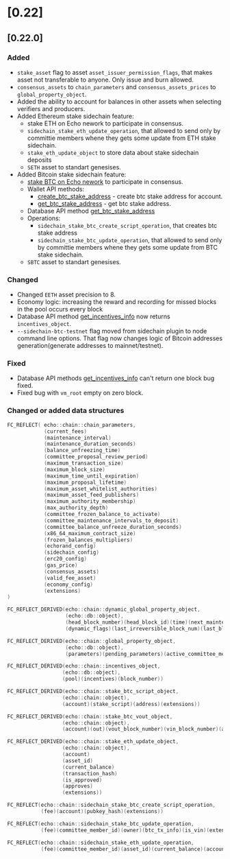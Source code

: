 # [0.22]

## [0.22.0]

### Added
- `stake_asset` flag to asset `asset_issuer_permission_flags`, that makes asset not transferable to anyone. Only issue and burn allowed.
- `consensus_assets` to `chain_parameters` and `consensus_assets_prices` to `global_property_object`.
- Added the ability to account for balances in other assets when selecting verifiers and producers.
- Added Ethereum stake sidechain feature:
    - stake ETH on Echo nework to participate in consensus.
    - `sidechain_stake_eth_update_operation`, that allowed to send only by committie members whene they gets some update from ETH stake sidechain.
    - `stake_eth_update_object` to store data about stake sidechain deposits
    - `SETH` asset to standart genesises.
- Added Bitcoin stake sidechain feature:
    - [stake BTC on Echo nework](/how-to/sidechain-&-contract-deploy/create-btc-stake-address.md) to participate in consensus.
    - Wallet API methods:
        - [create_btc_stake_address](/api-reference/echo-wallet-api/README.md#create_btc_stake_address-account-user_pubkey-broadcast) - create btc stake address for account.
        - [get_btc_stake_address](/api-reference/echo-wallet-api/README.md#get_btc_stake_address-account) - get btc stake address.
    - Database API method  [get_btc_stake_address](/api-reference/echo-node-api/database-api/sidechain-api.md#get_btc_stake_address-account)
    - Operations:
        - `sidechain_stake_btc_create_script_operation`, that creates btc stake address
        - `sidechain_stake_btc_update_operation`, that allowed to send only by committie members whene they gets some update from BTC stake sidechain.
    - `SBTC` asset to standart genesises.
    

### Changed
- Changed `EETH` asset precision to 8.
- Economy logic: increasing the reward and recording for missed blocks in the pool occurs every block
- Database API method [get_incentives_info](../api-reference/echo-wallet-api/README.md#get_incentives_info) now returns `incentives_object`.
- `--sidechain-btc-testnet` flag moved from sidechain plugin to node command line options. That flag now changes logic of Bitcoin addresses generation(generate addresses to mainnet/testnet).

### Fixed
- Database API methods [get_incentives_info](../api-reference/echo-wallet-api/README.md#get_incentives_info) can't return one block bug fixed.
- Fixed bug with `vm_root` empty on zero block.

### Changed or added data structures
```cpp
FC_REFLECT( echo::chain::chain_parameters,
            (current_fees)
            (maintenance_interval)
            (maintenance_duration_seconds)
            (balance_unfreezing_time)
            (committee_proposal_review_period)
            (maximum_transaction_size)
            (maximum_block_size)
            (maximum_time_until_expiration)
            (maximum_proposal_lifetime)
            (maximum_asset_whitelist_authorities)
            (maximum_asset_feed_publishers)
            (maximum_authority_membership)
            (max_authority_depth)
            (committee_frozen_balance_to_activate)
            (committee_maintenance_intervals_to_deposit)
            (committee_balance_unfreeze_duration_seconds)
            (x86_64_maximum_contract_size)
            (frozen_balances_multipliers)
            (echorand_config)
            (sidechain_config)
            (erc20_config)
            (gas_price)
            (consensus_assets)
            (valid_fee_asset)
            (economy_config)
            (extensions)
)

FC_REFLECT_DERIVED(echo::chain::dynamic_global_property_object,
                   (echo::db::object),
                   (head_block_number)(head_block_id)(time)(next_maintenance_time)(last_maintenance_time)(committee_budget)
                   (dynamic_flags)(last_irreversible_block_num)(last_block_of_previous_interval)(payed_blocks_in_interval)(last_processed_btc_block)(extensions))

FC_REFLECT_DERIVED(echo::chain::global_property_object,
                   (echo::db::object),
                   (parameters)(pending_parameters)(active_committee_members)(consensus_assets_prices))

FC_REFLECT_DERIVED(echo::chain::incentives_object,
                  (echo::db::object),
                  (pool)(incentives)(block_number))

FC_REFLECT_DERIVED(echo::chain::stake_btc_script_object,
                  (echo::chain::object),
                  (account)(stake_script)(address)(extensions))

FC_REFLECT_DERIVED(echo::chain::stake_btc_vout_object,
                  (echo::chain::object),
                  (account)(out)(vout_block_number)(vin_block_number)(approves_for_vout)(is_vout_approved)(approves_for_vin)(is_vin_approved)(extensions))

FC_REFLECT_DERIVED(echo::chain::stake_eth_update_object,
                  (echo::chain::object),
                  (account)
                  (asset_id)
                  (current_balance)
                  (transaction_hash)
                  (is_approved)
                  (approves)
                  (extensions))

FC_REFLECT(echo::chain::sidechain_stake_btc_create_script_operation,
           (fee)(account)(pubkey_hash)(extensions))

FC_REFLECT(echo::chain::sidechain_stake_btc_update_operation,
           (fee)(committee_member_id)(owner)(btc_tx_info)(is_vin)(extensions))

FC_REFLECT(echo::chain::sidechain_stake_eth_update_operation, 
           (fee)(committee_member_id)(asset_id)(current_balance)(account)(transaction_hash)(extensions))
```

